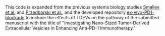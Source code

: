 This code is expanded from the previous systems biology studies [Smalley et al.](https://pubmed.ncbi.nlm.nih.gov/32554190/) and [Przedborski et al.](https://www.nature.com/articles/s42003-021-02393-7#citeas), and the developed repository [ex-vivo-PD1-blockade](https://github.com/mprzedborski/ex-vivo-PD1-blockade) to include the effects of TDEVs on the pathway of the submitted manuscript with the title of "Investigating Nano-Sized Tumor-Derived Extracellular Vesicles in Enhancing Anti-PD-1 Immunotherapy."

